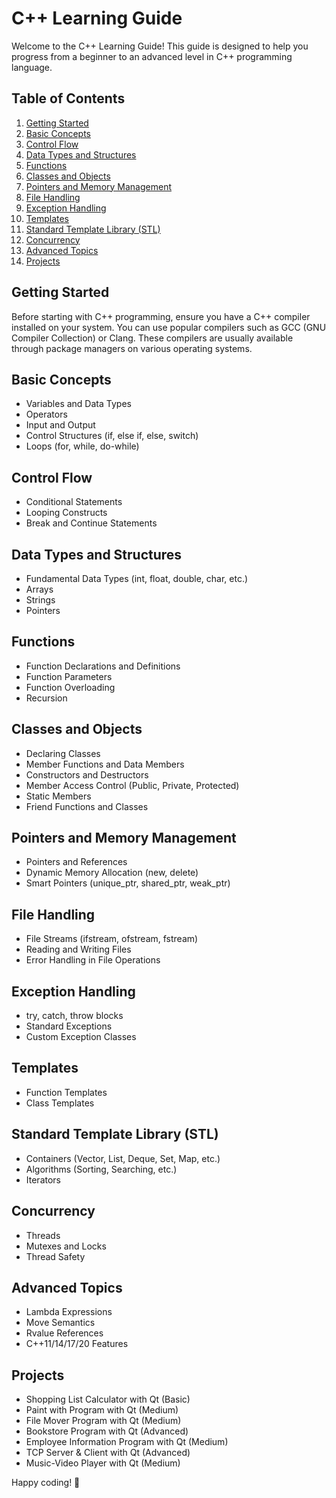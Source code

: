 # C++ Learning Guide

Welcome to the C++ Learning Guide! This guide is designed to help you progress from a beginner to an advanced level in C++ programming language.

## Table of Contents

1. [Getting Started](#getting-started)
2. [Basic Concepts](#basic-concepts)
3. [Control Flow](#control-flow)
4. [Data Types and Structures](#data-types-and-structures)
5. [Functions](#functions)
6. [Classes and Objects](#classes-and-objects)
7. [Pointers and Memory Management](#pointers-and-memory-management)
8. [File Handling](#file-handling)
9. [Exception Handling](#exception-handling)
10. [Templates](#templates)
11. [Standard Template Library (STL)](#standard-template-library-stl)
12. [Concurrency](#concurrency)
13. [Advanced Topics](#advanced-topics)
14. [Projects](#projects)

## Getting Started

Before starting with C++ programming, ensure you have a C++ compiler installed on your system. You can use popular compilers such as GCC (GNU Compiler Collection) or Clang. These compilers are usually available through package managers on various operating systems.

## Basic Concepts

- Variables and Data Types
- Operators
- Input and Output
- Control Structures (if, else if, else, switch)
- Loops (for, while, do-while)

## Control Flow

- Conditional Statements
- Looping Constructs
- Break and Continue Statements

## Data Types and Structures

- Fundamental Data Types (int, float, double, char, etc.)
- Arrays
- Strings
- Pointers

## Functions

- Function Declarations and Definitions
- Function Parameters
- Function Overloading
- Recursion

## Classes and Objects

- Declaring Classes
- Member Functions and Data Members
- Constructors and Destructors
- Member Access Control (Public, Private, Protected)
- Static Members
- Friend Functions and Classes

## Pointers and Memory Management

- Pointers and References
- Dynamic Memory Allocation (new, delete)
- Smart Pointers (unique_ptr, shared_ptr, weak_ptr)

## File Handling

- File Streams (ifstream, ofstream, fstream)
- Reading and Writing Files
- Error Handling in File Operations

## Exception Handling

- try, catch, throw blocks
- Standard Exceptions
- Custom Exception Classes

## Templates

- Function Templates
- Class Templates

## Standard Template Library (STL)

- Containers (Vector, List, Deque, Set, Map, etc.)
- Algorithms (Sorting, Searching, etc.)
- Iterators

## Concurrency

- Threads
- Mutexes and Locks
- Thread Safety

## Advanced Topics

- Lambda Expressions
- Move Semantics
- Rvalue References
- C++11/14/17/20 Features

## Projects

- Shopping List Calculator with Qt (Basic)
- Paint with Program with Qt (Medium)
- File Mover Program with Qt (Medium)
- Bookstore Program with Qt (Advanced)
- Employee Information Program with Qt (Medium)
- TCP Server & Client with Qt (Advanced)
- Music-Video Player with Qt (Medium)

Happy coding! 🚀
